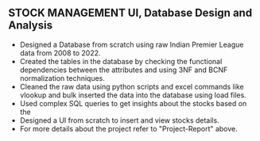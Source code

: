 ## STOCK MANAGEMENT UI, Database Design and Analysis ##
* Designed a Database from scratch using raw Indian Premier League data from 2008 to 2022.
* Created the tables in the database by checking the functional dependencies between the 
attributes and using 3NF and BCNF normalization techniques.
*	Cleaned the raw data using python scripts and excel commands 
like vlookup and bulk inserted the data into the database using load files.
*	Used complex SQL queries to get insights about the stocks based on the 
*	Designed a UI from scratch to insert and view stocks details.
* For more details about the project refer to "Project-Report" above.
